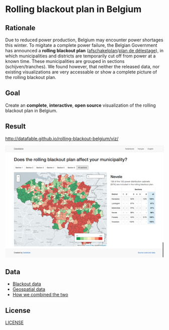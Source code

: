 # Rolling blackout plan in Belgium

## Rationale

Due to reduced power production, Belgium may encounter power shortages this winter. To migitate a complete power failure, the Belgian Government has announced a **rolling blackout plan** ([afschakelplan](http://economie.fgov.be/nl/consument/Energie/Energiebevoorradingszekerheid/Crisisbeleid/elektriciteit/afschakeling/afschakelplan/#schijf_gemeente)/[plan de délestage](http://economie.fgov.be/fr/consommateurs/Energie/Securite_des_approvisionnements_en_energie/Politique_de_crise_coordination/electricite/delestage/plan-delestage/#.VBFTMmSSxgs)), in which municipalities and districts are temporarily cut off from power at a known time. These municipalities are grouped in sections (schijven/tranches). We found however, that neither the released data,  nor existing visualizations are very accessable or show a complete picture of the rolling blackout plan.

## Goal

Create an **complete**, **interactive**, **open source** visualization of the rolling blackout plan in Belgium.

## Result

<http://datafable.github.io/rolling-blackout-belgium/viz/>

[![screenshot](screenshot.png)](http://datafable.github.io/rolling-blackout-belgium/viz/)

## Data

* [Blackout data](data/blackout)
* [Geospatial data](data/geospatial)
* [How we combined the two](data/combined/README.md)

## License

[LICENSE](LICENSE)
